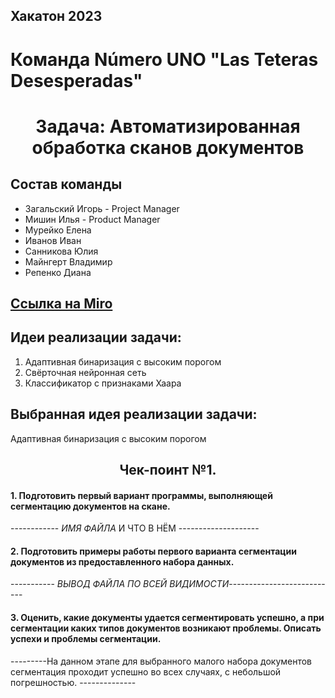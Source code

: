 ## Хакатон 2023
# Команда Número UNO "Las Teteras Desesperadas"
<h1 align="center">Задача: Автоматизированная обработка сканов документов 

## Состав команды
- Загальский Игорь - Project Manager
- Мишин Илья - Product Manager
- Мурейко Елена
- Иванов Иван
- Санникова Юлия
- Майнгерт Владимир
- Репенко Диана

## <a href="https://miro.com/app/board/uXjVP2DInDc=/?moveToWidget=3458764543238787224&cot=14" target="_blank">Ссылка на Miro</a> 
 
## Идеи реализации задачи:
1) Адаптивная бинаризация с высоким порогом
2) Свёрточная нейронная сеть
3) Классификатор с признаками Хаара
 
 
## Выбранная идея реализации задачи:
Адаптивная бинаризация с высоким порогом
 
 
 
<h2 align="center">Чек-поинт №1.  

#### 1. Подготовить первый вариант программы, выполняющей сегментацию документов на скане.
------------ *ИМЯ ФАЙЛА* И ЧТО В НЁМ --------------------
#### 2. Подготовить примеры работы первого варианта сегментации документов из предоставленного набора данных.
----------- *ВЫВОД ФАЙЛА ПО ВСЕЙ ВИДИМОСТИ*---------------------------
#### 3. Оценить, какие документы удается сегментировать успешно, а при сегментации каких типов документов возникают проблемы. Описать успехи и проблемы сегментации.
---------На данном этапе для выбранного малого набора документов сегментация проходит успешно во всех случаях, с небольшой погрешностью. --------------
